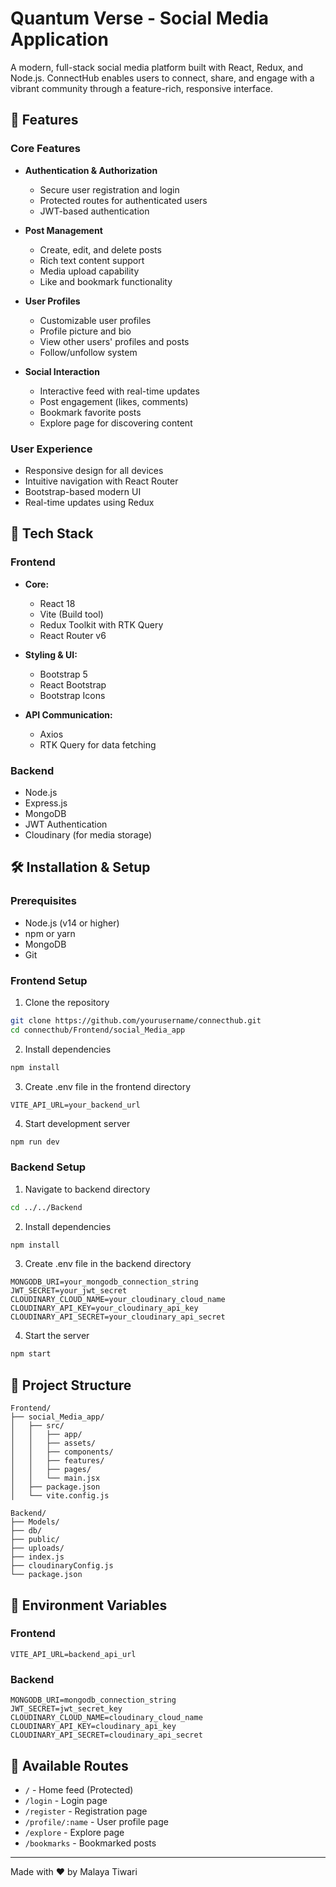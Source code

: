# Quantum Verse - Social Media Application

A modern, full-stack social media platform built with React, Redux, and Node.js. ConnectHub enables users to connect, share, and engage with a vibrant community through a feature-rich, responsive interface.

## 🌟 Features

### Core Features
- **Authentication & Authorization**
  - Secure user registration and login
  - Protected routes for authenticated users
  - JWT-based authentication

- **Post Management**
  - Create, edit, and delete posts
  - Rich text content support
  - Media upload capability
  - Like and bookmark functionality

- **User Profiles**
  - Customizable user profiles
  - Profile picture and bio
  - View other users' profiles and posts
  - Follow/unfollow system

- **Social Interaction**
  - Interactive feed with real-time updates
  - Post engagement (likes, comments)
  - Bookmark favorite posts
  - Explore page for discovering content

### User Experience
- Responsive design for all devices
- Intuitive navigation with React Router
- Bootstrap-based modern UI
- Real-time updates using Redux

## 🚀 Tech Stack

### Frontend
- **Core:**
  - React 18
  - Vite (Build tool)
  - Redux Toolkit with RTK Query
  - React Router v6

- **Styling & UI:**
  - Bootstrap 5
  - React Bootstrap
  - Bootstrap Icons

- **API Communication:**
  - Axios
  - RTK Query for data fetching

### Backend
- Node.js
- Express.js
- MongoDB
- JWT Authentication
- Cloudinary (for media storage)

## 🛠️ Installation & Setup

### Prerequisites
- Node.js (v14 or higher)
- npm or yarn
- MongoDB
- Git

### Frontend Setup
1. Clone the repository
```bash
git clone https://github.com/yourusername/connecthub.git
cd connecthub/Frontend/social_Media_app
```

2. Install dependencies
```bash
npm install
```

3. Create .env file in the frontend directory
```env
VITE_API_URL=your_backend_url
```

4. Start development server
```bash
npm run dev
```

### Backend Setup
1. Navigate to backend directory
```bash
cd ../../Backend
```

2. Install dependencies
```bash
npm install
```

3. Create .env file in the backend directory
```env
MONGODB_URI=your_mongodb_connection_string
JWT_SECRET=your_jwt_secret
CLOUDINARY_CLOUD_NAME=your_cloudinary_cloud_name
CLOUDINARY_API_KEY=your_cloudinary_api_key
CLOUDINARY_API_SECRET=your_cloudinary_api_secret
```

4. Start the server
```bash
npm start
```

## 📁 Project Structure

```
Frontend/
├── social_Media_app/
│   ├── src/
│   │   ├── app/
│   │   ├── assets/
│   │   ├── components/
│   │   ├── features/
│   │   ├── pages/
│   │   └── main.jsx
│   ├── package.json
│   └── vite.config.js

Backend/
├── Models/
├── db/
├── public/
├── uploads/
├── index.js
├── cloudinaryConfig.js
└── package.json
```

## 🔐 Environment Variables

### Frontend
```env
VITE_API_URL=backend_api_url
```

### Backend
```env
MONGODB_URI=mongodb_connection_string
JWT_SECRET=jwt_secret_key
CLOUDINARY_CLOUD_NAME=cloudinary_cloud_name
CLOUDINARY_API_KEY=cloudinary_api_key
CLOUDINARY_API_SECRET=cloudinary_api_secret
```

## 📱 Available Routes

- `/` - Home feed (Protected)
- `/login` - Login page
- `/register` - Registration page
- `/profile/:name` - User profile page
- `/explore` - Explore page
- `/bookmarks` - Bookmarked posts


---

Made with ❤️ by Malaya Tiwari

